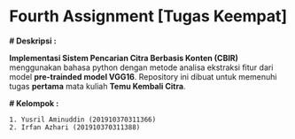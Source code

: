 # Fourth Assignment [Tugas Keempat]

**# Deskripsi :**

**Implementasi Sistem Pencarian Citra Berbasis Konten (CBIR)** menggunakan bahasa python dengan metode analisa ekstraksi fitur dari model **pre-trainded model VGG16**. Repository ini dibuat untuk memenuhi tugas **pertama** mata kuliah **Temu Kembali Citra**.

**# Kelompok :**

```1. Yusril Aminuddin (201910370311366)```  
```2. Irfan Azhari (201910370311388)```  